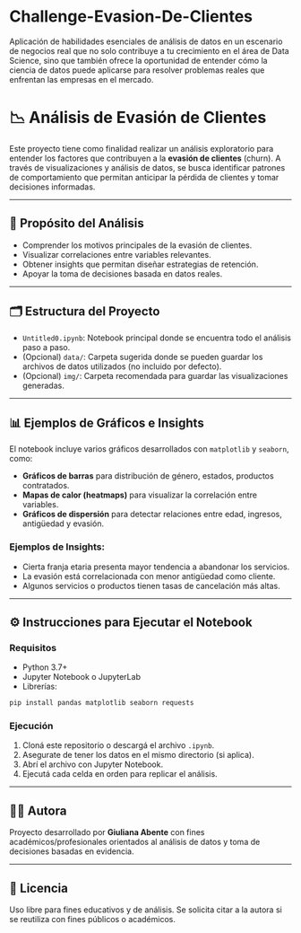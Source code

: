 # Challenge-Evasion-De-Clientes
Aplicación de habilidades esenciales de análisis de datos en un escenario de negocios real que no solo contribuye a tu crecimiento en el área de Data Science, sino que también ofrece la oportunidad de entender cómo la ciencia de datos puede aplicarse para resolver problemas reales que enfrentan las empresas en el mercado.
# 📉 Análisis de Evasión de Clientes

Este proyecto tiene como finalidad realizar un análisis exploratorio para entender los factores que contribuyen a la **evasión de clientes** (churn). A través de visualizaciones y análisis de datos, se busca identificar patrones de comportamiento que permitan anticipar la pérdida de clientes y tomar decisiones informadas.

---

## 🎯 Propósito del Análisis

- Comprender los motivos principales de la evasión de clientes.
- Visualizar correlaciones entre variables relevantes.
- Obtener insights que permitan diseñar estrategias de retención.
- Apoyar la toma de decisiones basada en datos reales.

---

## 🗂️ Estructura del Proyecto

- `Untitled0.ipynb`: Notebook principal donde se encuentra todo el análisis paso a paso.
- (Opcional) `data/`: Carpeta sugerida donde se pueden guardar los archivos de datos utilizados (no incluido por defecto).
- (Opcional) `img/`: Carpeta recomendada para guardar las visualizaciones generadas.

---

## 📊 Ejemplos de Gráficos e Insights

El notebook incluye varios gráficos desarrollados con `matplotlib` y `seaborn`, como:

- **Gráficos de barras** para distribución de género, estados, productos contratados.
- **Mapas de calor (heatmaps)** para visualizar la correlación entre variables.
- **Gráficos de dispersión** para detectar relaciones entre edad, ingresos, antigüedad y evasión.

### Ejemplos de Insights:

- Cierta franja etaria presenta mayor tendencia a abandonar los servicios.
- La evasión está correlacionada con menor antigüedad como cliente.
- Algunos servicios o productos tienen tasas de cancelación más altas.

---

## ⚙️ Instrucciones para Ejecutar el Notebook

### Requisitos

- Python 3.7+
- Jupyter Notebook o JupyterLab
- Librerías:

```bash
pip install pandas matplotlib seaborn requests
```

### Ejecución

1. Cloná este repositorio o descargá el archivo `.ipynb`.
2. Asegurate de tener los datos en el mismo directorio (si aplica).
3. Abrí el archivo con Jupyter Notebook.
4. Ejecutá cada celda en orden para replicar el análisis.

---

## 👩‍💻 Autora

Proyecto desarrollado por **Giuliana Abente** con fines académicos/profesionales orientados al análisis de datos y toma de decisiones basadas en evidencia.

---

## 📄 Licencia

Uso libre para fines educativos y de análisis. Se solicita citar a la autora si se reutiliza con fines públicos o académicos.
